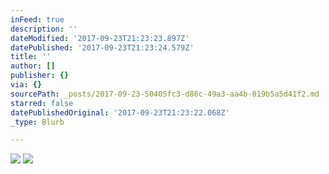 ```yaml
---
inFeed: true
description: ''
dateModified: '2017-09-23T21:23:23.897Z'
datePublished: '2017-09-23T21:23:24.579Z'
title: ''
author: []
publisher: {}
via: {}
sourcePath: _posts/2017-09-23-50405fc3-d86c-49a3-aa4b-019b5a5d41f2.md
starred: false
datePublishedOriginal: '2017-09-23T21:23:22.068Z'
_type: Blurb

---
```

![](https://the-grid-user-content.s3-us-west-2.amazonaws.com/28d4ff16-18d5-4ec3-8eab-a1c41016b1b8.jpg)
![](https://the-grid-user-content.s3-us-west-2.amazonaws.com/b3b91b8e-c39f-45b9-a049-2491489d050a.jpg)
